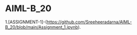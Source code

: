 # AIML-B_20
1.[ASSIGNMENT-1]-(https://github.com/Sreeheeradarna/AIML-B_20/blob/main/Assignment_1.ipynb).
